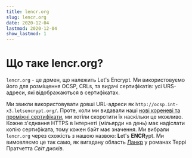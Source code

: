 ```yaml
---
title: lencr.org
slug: lencr.org
date: 2020-12-04
lastmod: 2020-12-04
show_lastmod: 1
---
```



# Що таке lencr.org?

`lencr.org` - це домен, що належить Let's Encrypt. Ми використовуємо його для розміщення OCSP, CRLs, та видачі сертифікатів: усі URS-адреси, які відображаються в сертифікатах.

Ми звикли використовувати довші URL-адреси як `http://ocsp.int-x3.letsencrypt.org/`. Проте, коли ми видавали наші [нові кореневі та проміжні сертифікати][1], ми хотіли скоротити їх наскільки це можливо. Кожне з'єднання HTTPS в Інтернеті (мільярди на день) має надіслати копію сертифіката, тому кожен байт має значення. Ми вибрали `lencr.org` через схожість з нашою назвою: **L**et's **ENCR**ypt. Ми вимовляємо це так само, як вигадану область [Ланкр][] у романах Террі Пратчетта _Світ дисків_.

[1]: https://letsencrypt.org/2020/09/17/new-root-and-intermediates.html
[Ланкр]: https://discworld.fandom.com/wiki/Lancre
